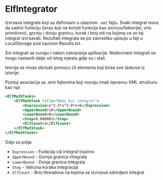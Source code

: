 # ElfIntegrator
Izvrsava integrale koji su definisani u ulaznom `.emt` fajlu. Svaki integral mora da sadrzi funkciju (izraz koji ne koristi funkcije kao sin/cos/faktorijel, vrlo primitivno), gornju i donju granicu, korak i broj niti na kojima ce se taj integral izvrsavati.
Rezultati integrala se po zavrsetku upisuju u fajl u LocalStorage pod nazvom Results.txt.

Svi integrali se cuvaju i nakon zatvaranja aplikacije. Nedovrseni integrali se mogu nastaviti dalje od istog mjesta gdje su i stali.

Istorija se moze obrisati pomocu UI elementa koji brise sve taskove iz istorije.

Postoji asociacija sa .emt fajlovima koji moraju imati ispravnu XML strukturu kao npr
```xml
<ElfMathTasks>
    <ElfMathTask title="Neki kul integral">
        <Expression>x^3-3*x^2-8*x+6</Expression>
        <UpperBound>10</UpperBound>
        <LowerBound>0</LowerBound>
        <Step>0.000001</Step>
        <ElfCount>3</ElfCount>
    </ElfMathTask>
</ElfMathTasks>
```
Gdje su polja:
* `Expression` - Funkcija ciji integral trazimo
* `UpperBound` - Gornja granica integrala
* `LowerBound` - Donja granica integrala
* `Step` - Velicina koraka integracija
* `ElfCount` - Broj threadova na kojima se izvrsava odredjeni integral